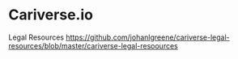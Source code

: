 # Cariverse.io

Legal Resources
https://github.com/johanlgreene/cariverse-legal-resources/blob/master/cariverse-legal-resoources
